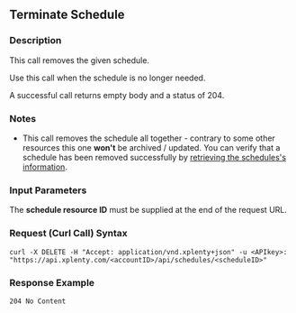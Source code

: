 ## Terminate Schedule

### Description
This call removes the given schedule.

Use this call when the schedule is no longer needed.

A successful call returns empty body and a status of 204.

### Notes
* This call removes the schedule all together - contrary to some other resources this one **won't** be archived / updated.
You can verify that a schedule has been removed successfully by [retrieving the schedules's information](https://github.com/xplenty/xplenty-api-doc/blob/master/sections/get-schedule-information.md).

### Input Parameters
The **schedule resource ID** must be supplied at the end of the request URL.

### Request (Curl Call) Syntax
```shell
curl -X DELETE -H "Accept: application/vnd.xplenty+json" -u <APIkey>: "https://api.xplenty.com/<accountID>/api/schedules/<scheduleID>"
```

### Response Example
``` HTTP
204 No Content
```
